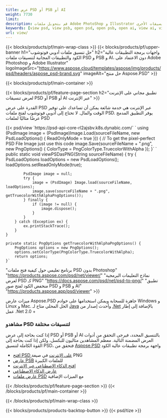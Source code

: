 ```yaml
---
title: عرض PSD أو PSB أو AI
weight: 7730
limit: 
description: قم بتحويل ملفات Adobe PhotoShop و Illustrator والصور والتنسيقات الأخرى
keywords: [view psd, view psb, open psd, open psb, open ai, view ai, view image, open photoshop file, open illustrator file]
url: view/
---
```


{{< blocks/products/pf/main-wrap-class >}}
{{< blocks/products/pf/upper-banner h1="حل تنسيق ملفات أدوبي فوتوشوب" h2="واجهات برمجة التطبيقات عالية الكود والتطبيقات المجانية لتنسيقات ملفات PSD و PSB و AI، دون الاعتماد على Adobe Photoshop و Adobe Illustrator" logoImageSrc="https://www.aspose.cloud/templates/aspose/img/products/psd/headers/aspose_psd-brand.svg" imageAlt="حل منتج Aspose.PSD" >}}

{{< blocks/products/pf/main-container >}}

{{< blocks/products/pf/feature-page-section h2="تطبيق مجاني على الإنترنت لعرض تنسيقات PSD أو PSB أو AI عبر الإنترنت" >}}
<p>القدرة على عرض PSD عبر الإنترنت هي خدمة شائعة يمكن أن تساعدك على توفير الوقت والمال. لا تحتاج إلى أدوبي فوتوشوب لفتح ملفات PSD. يوفر التطبيق المدمج عرضًا مثاليًا لملفات PSD</p>
{{< psd/view `https://psd-api-core-rl2ajsbv.k8s.dynabic.com/` 
`    using (PsdImage image = (PsdImage)Image.Load(sourceFileName, new PsdLoadOptions() { ReadOnlyMode = true }))
    {
        // To get the pixel-perfect PSD File Image just use this code
        image.Save(sourceFileName + ".png",  new PngOptions() {  ColorType = PngColorType.TruecolorWithAlpha });
    }` 
	`    public static void viewPSDasPNG(String sourceFileName) {
        try {
            PsdLoadOptions loadOptions = new PsdLoadOptions();
            loadOptions.setReadOnlyMode(true);
            
            PsdImage image = null;
            try {
                image = (PsdImage) Image.load(sourceFileName, loadOptions);
                image.save(sourceFileName + ".png", getTruecolorWithAlphaPngOptions());
            } finally {
                if (image != null) {
                    image.dispose();
                }
            }
        } catch (Exception ex) {
            ex.printStackTrace();
        }
    }
    
    private static PngOptions getTruecolorWithAlphaPngOptions() {
        PngOptions options = new PngOptions();
        options.setColorType(PngColorType.TruecolorWithAlpha);
        return options;
    }` 
"برنامج تعليمي حول كيفية فتح ملفات PSD بدون Photoshop" "https://products.aspose.com/psd/net/viewer/" 
"نماذج التعليمات البرمجية لعرض PSD كـ PNG"  "https://docs.aspose.com/psd/net/psd-to-png/" 
"تطبيق منخفض الكود لفتح صور PSD و PSB و AI" "https://products.aspose.app/psd/viewer" >}}
<p>ميزات عارض Aspose.PSD جاهزة للسحابة ويمكن استخدامها على خوادم Windows و Linux و Mac. الحل المحلي متاح لـ <a href="https://products.aspose.com/psd/java/">Java</a> وأحدث إصدار من <a href="https://products.aspose.com/psd/net/">.Net</a> بالإضافة إلى إطار عمل .Net 2.0 +</p>

<h3 class="headingpdleft">مشاهدو PSD لتنسيقات مختلفة</h3>
<p>إذا كنت بحاجة إلى عرض PSD أو PSB أو AI بالتنسيق المحدد، فيرجى التحقق من أدوات العرض المضمنة التالية. معظم المشاهدين مثاليون للبكسل، ولكن إذا كنت بحاجة إلى القوة الكاملة لتنسيق PSD، فتحقق من <a href="/psd/">Aspose.PSD</a> واجهة برمجة تطبيقات عالية الكود</p>
<ul>
<li><a href="open-psd-online">افتح PSD على الإنترنت</a> في صيغة PNG</li>
<li><a href="psb">عارض PSB</a> للملفات الكبيرة</li>
<li><a href="open-ai-online">افتح الذكاء الاصطناعي عبر الإنترنت</a></li>
<li><a href="ai">عارض الذكاء الاصطناعي</a></li>
<li><a href="/psd/view/psd-file-viewer">عارض ملفات PSD</a> مع الميزات الإضافية</li>
</ul>

{{< /blocks/products/pf/feature-page-section >}}
{{< /blocks/products/pf/main-container >}}


{{< /blocks/products/pf/main-wrap-class >}}

{{< blocks/products/products-backtop-button >}}
{{< psd/tize >}}
